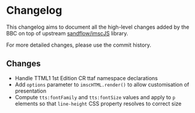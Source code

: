 # Changelog

This changelog aims to document all the high-level changes added by the BBC on top of upstream [sandflow/imscJS](https://github.com/sandflow/imscJS) library.

For more detailed changes, please use the commit history.

## Changes

- Handle TTML1 1st Edition CR ttaf namespace declarations
- Add `options` parameter to `imscHTML.render()` to allow customisation of presentation
- Compute `tts:fontFamily` and `tts:fontSize` values and apply to `p` elements so that `line-height` CSS property resolves to correct size

